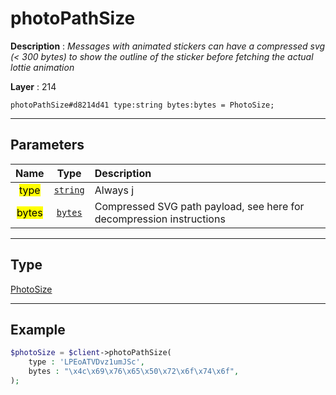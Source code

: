 # photoPathSize

**Description** : *Messages with animated stickers can have a compressed svg \(&lt; 300 bytes\) to show the outline of the sticker before fetching the actual lottie animation*

**Layer** : 214

```tl
photoPathSize#d8214d41 type:string bytes:bytes = PhotoSize;
```

---

## Parameters

| Name | Type | Description |
| :---: | :---: | :--- |
| <mark>type</mark> | [`string`](type/string) | Always j |
| <mark>bytes</mark> | [`bytes`](type/bytes) | Compressed SVG path payload, see here for decompression instructions |

---

## Type

[PhotoSize](type/PhotoSize)

---

## Example

```php
$photoSize = $client->photoPathSize(
	type : 'LPEoATVDvz1umJSc',
	bytes : "\x4c\x69\x76\x65\x50\x72\x6f\x74\x6f",
);
```